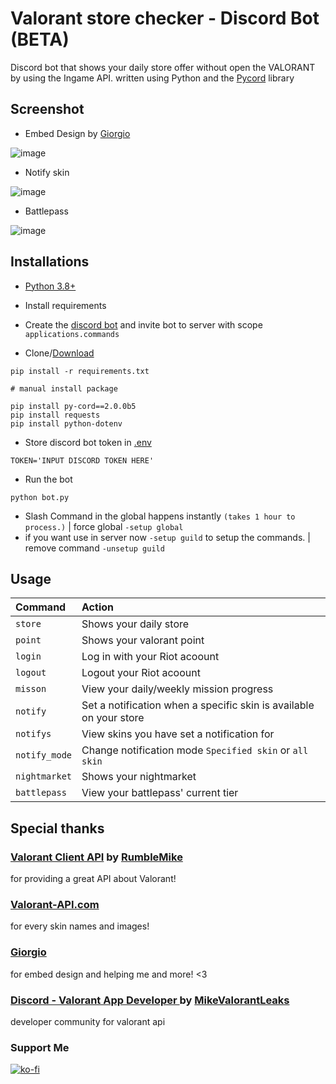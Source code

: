 # Valorant store checker - Discord Bot (BETA)
Discord bot that shows your daily store offer without open the VALORANT by using the Ingame API.
written using Python and the [Pycord](https://github.com/Pycord-Development/pycord) library <br>

## Screenshot

* Embed Design by [Giorgio](https://github.com/giorgi-o)

![image](https://i.imgur.com/uF9THEa.png)

* Notify skin

![image](https://i.imgur.com/ijjvQV3.png)

* Battlepass

![image](https://i.imgur.com/GhzLBSr.png)

## Installations

* [Python 3.8+](https://www.python.org/downloads/)

* Install requirements

* Create the [discord bot](https://discord.com/developers/applications) and invite bot to server with scope `applications.commands`

* Clone/[Download](https://github.com/staciax/ValorantStoreChecker-discord-bot/archive/refs/heads/master.zip)

```
pip install -r requirements.txt
```

```
# manual install package

pip install py-cord==2.0.0b5
pip install requests
pip install python-dotenv
```

* Store discord bot token in [.env](https://github.com/staciax/ValorantStoreChecker-discord-bot/blob/master/.env)
```
TOKEN='INPUT DISCORD TOKEN HERE'
```
* Run the bot
```
python bot.py
```
* Slash Command in the global happens instantly `(takes 1 hour to process.)` | force global `-setup global`
* if you want use in server now `-setup guild` to setup the commands. | remove command `-unsetup guild`

## Usage

| Command                       | Action                                                                                                     |
| :---------------------------- | :--------------------------------------------------------------------------------------------------------- |
| `store`  | Shows your daily store |
| `point`  | Shows your valorant point |
| `login`  | Log in with your Riot acoount |
| `logout`  | Logout your Riot acoount |
| `misson`  | View your daily/weekly mission progress |
| `notify`  | Set a notification when a specific skin is available on your store |
| `notifys`  | View skins you have set a notification for |
| `notify_mode`  | Change notification mode `Specified skin` or `all skin` |
| `nightmarket`  | Shows your nightmarket |
| `battlepass`  | View your battlepass' current tier |

## Special thanks

### [Valorant Client API](https://github.com/RumbleMike/ValorantClientAPI) by [RumbleMike](https://github.com/RumbleMike)
for providing a great API about Valorant!

### [Valorant-API.com](https://valorant-api.com/)
for every skin names and images!

### [Giorgio](https://github.com/giorgi-o)
for embed design and helping me and more! <3

### [Discord - Valorant App Developer ](https://discord.gg/a9yzrw3KAm) by [MikeValorantLeaks](https://github.com/RumbleMike)
developer community for valorant api

### Support Me

[![ko-fi](https://ko-fi.com/img/githubbutton_sm.svg)](https://ko-fi.com/staciax)
